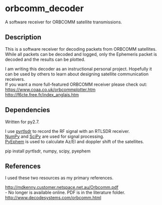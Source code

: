 # orbcomm_decoder
A software receiver for ORBCOMM satellite transmissions.
  

  
## Description

This is a software receiver for decoding packets from ORBCOMM satellites. 
While all packets can be decoded and logged, only the Ephemeris packet is 
decoded and the results can be plotted.  

I am writing this decoder as an instructional personal project. Hopefully it
can be used by others to learn about designing satellite communication 
receivers.  
If you want a more full-featured ORBCOMM receiver please check out:  
https://www.coaa.co.uk/orbcommplotter.htm  
http://f6cte.free.fr/index_anglais.htm  



## Dependencies

Written for py2.7.  

I use [pyrtlsdr] to record the RF signal with an RTLSDR receiver.  
[NumPy] and [SciPy] are used for signal processing.  
[PyEphem] is used to calculate Az/El and doppler shift of the satellites.  

pip install pyrtlsdr, numpy, scipy, pyephem  



[PyEphem]: https://rhodesmill.org/pyephem/index.html
[NumPy]: www.numpy.org/
[SciPy]: https://www.scipy.org/
[pyrtlsdr]: https://github.com/roger-/pyrtlsdr


## References

I used these two resources as my primary references.  

http://mdkenny.customer.netspace.net.au/Orbcomm.pdf  
    - No longer is available online. PDF is in the literature folder.  
http://www.decodesystems.com/orbcomm.html  
 
